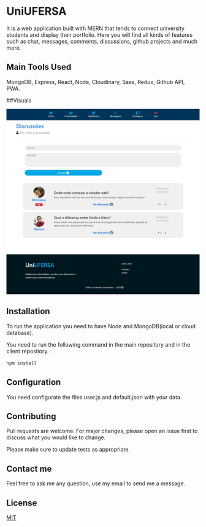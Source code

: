 # UniUFERSA

It is a web application built with MERN that tends to connect university students and display their portfolio. Here you will find all kinds of features such as chat, messages, comments, discussions, github projects and much more.

## Main Tools Used

MongoDB, Express, React, Node, Cloudinary, Sass, Redux, Github API, PWA.

##Visuals

<img src="photos-UniUFERSA/Posts.png" />


## Installation

To run the application you need to have Node and MongoDB(local or cloud database).

You need to run the following command in the main repository and in the client repository.

```bash
npm install
```
## Configuration
You need configurate the files user.js and default.json with your data.

## Contributing
Pull requests are welcome. For major changes, please open an issue first to discuss what you would like to change.


Please make sure to update tests as appropriate.

## Contact me

Feel free to ask me any question, use my email to send me a message.


## License
[MIT](https://choosealicense.com/licenses/mit/)

